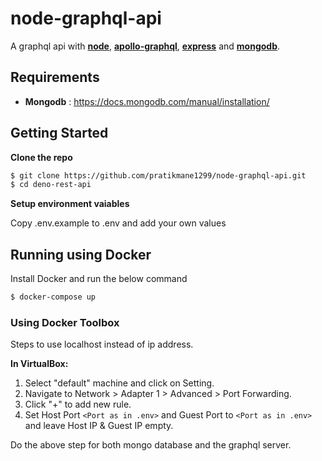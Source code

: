 # node-graphql-api

A graphql api with [**node**](https://nodejs.org/en/), [**apollo-graphql**](https://www.apollographql.com/), [**express**](https://expressjs.com/) and [**mongodb**](https://www.mongodb.com/).

## Requirements

- **Mongodb** : https://docs.mongodb.com/manual/installation/

## Getting Started

**Clone the repo**

```bash
$ git clone https://github.com/pratikmane1299/node-graphql-api.git
$ cd deno-rest-api
```

**Setup environment vaiables**

Copy .env.example to .env and add your own values

## Running using Docker

Install Docker and run the below command

```bash
$ docker-compose up
```

### Using Docker Toolbox

Steps to use localhost instead of ip address.

**In VirtualBox:**

1. Select "default" machine and click on Setting.
2. Navigate to Network > Adapter 1 > Advanced > Port Forwarding.
3. Click "+" to add new rule.
4. Set Host Port <code><Port as in .env></code> and Guest Port to <code><Port as in .env></code> and leave Host IP & Guest IP empty.

Do the above step for both mongo database and the graphql server.
